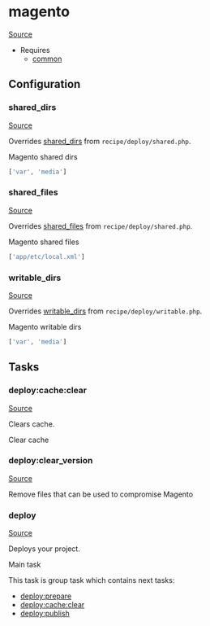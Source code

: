 <!-- DO NOT EDIT THIS FILE! -->
<!-- Instead edit recipe/magento.php -->
<!-- Then run bin/docgen -->

# magento

[Source](/recipe/magento.php)

* Requires
  * [common](/docs/recipe/common.md)

## Configuration
### shared_dirs
[Source](https://github.com/deployphp/deployer/blob/master/recipe/magento.php#L13)

Overrides [shared_dirs](/docs/recipe/deploy/shared.md#shared_dirs) from `recipe/deploy/shared.php`.

Magento shared dirs

```php title="Default value"
['var', 'media']
```


### shared_files
[Source](https://github.com/deployphp/deployer/blob/master/recipe/magento.php#L16)

Overrides [shared_files](/docs/recipe/deploy/shared.md#shared_files) from `recipe/deploy/shared.php`.

Magento shared files

```php title="Default value"
['app/etc/local.xml']
```


### writable_dirs
[Source](https://github.com/deployphp/deployer/blob/master/recipe/magento.php#L19)

Overrides [writable_dirs](/docs/recipe/deploy/writable.md#writable_dirs) from `recipe/deploy/writable.php`.

Magento writable dirs

```php title="Default value"
['var', 'media']
```



## Tasks

### deploy:cache:clear
[Source](https://github.com/deployphp/deployer/blob/master/recipe/magento.php#L25)

Clears cache.

Clear cache


### deploy:clear_version
[Source](https://github.com/deployphp/deployer/blob/master/recipe/magento.php#L32)



Remove files that can be used to compromise Magento


### deploy
[Source](https://github.com/deployphp/deployer/blob/master/recipe/magento.php#L46)

Deploys your project.

Main task


This task is group task which contains next tasks:
* [deploy:prepare](/docs/recipe/common.md#deployprepare)
* [deploy:cache:clear](/docs/recipe/magento.md#deploycacheclear)
* [deploy:publish](/docs/recipe/common.md#deploypublish)


